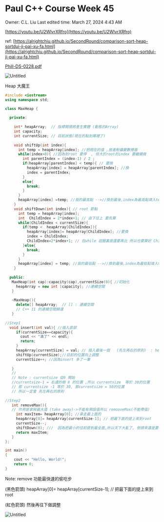 # Paul C++ Course Week 45

Owner: C.L. Liu
Last edited time: March 27, 2024 4:43 AM

[https://youtu.be/U2WlvrXRfro](https://youtu.be/U2WlvrXRfro) 

ref: [https://alrightchiu.github.io/SecondRound/comparison-sort-heap-sortdui-ji-pai-xu-fa.html](https://alrightchiu.github.io/SecondRound/comparison-sort-heap-sortdui-ji-pai-xu-fa.html) 

[Phill-DS-0228.pdf](Paul%20C++%20Course%20Week%2045%204c7e6093dc57444abfc6fffcfd4bd0ce/Phill-DS-0228.pdf)

![Untitled](Paul%20C++%20Course%20Week%2045%204c7e6093dc57444abfc6fffcfd4bd0ce/Untitled.png)

Heap 大魔王

```cpp
#include <iostream>
using namespace std;

class MaxHeap {
  
  private:
  
    int* heapArray;  // 指標開頭將產生實體 (動態的Array)
    int capacity; 
    int currentSize; // 目前狀態(現在的點到哪裡了)
    
    void shiftUp(int index){
      int temp = heapArray[index]; //把現在的值 ,放進魁儡變數裡面 
      while(index>0){ //因為到root 要停  , 但大於root的index 要繼續做 
        int parentIndex = (index-1) / 2 ; 
        if(heapArray[parentIndex] < temp){ // 要換  
          heapArray[index] = heapArray[parentIndex]; //換 
          index = parentIndex;
        }
        else{
          break;
        }
      }
      heapArray[index] =temp; //我的最高點 -->//換到最後,index為最高點填入temp中  
    }
    void shiftDown(int index){ // root 節點 
      int temp = heapArray[index];
      int  ChildIndex = 2*index+1; // 由下往上 要先算
      while(ChildIndex < currentSize){
        if(temp <  heapArray[ChildIndex]){
          heapArray[index]= heapArray[ChildIndex]; //要換
          index = ChildIndex;
          ChildIndex=2*index+1; // 在while 迴圈裏面還要再比 所以也要算好 ChildIndex
        }else{
          break;
        }
      } 
      heapArray[index] = temp; //我的最低點 -->//換到最後,index為最低點填入temp中
    }
  
  public: 
   MaxHeap(int cap):capacity(cap),currentSize(0){ //初始化
     heapArray = new int [capacity]; //連續空間
   }
   
   ~MaxHeap(){
     delete[] heapArray;  // [] : 連續空間
     // C++ 11 的連續空間歸還 
   }
   
//Step1
  void insert(int val){ //插入底部 
     if(currentSize==capacity){
       cout << "滿了" << endl;
       return;
     }
     heapArray[currentSize] = val; // 插入最後一個   (先左再右的原則)  : heapArray[currentsize]-->剛好是最後一個
     shiftUp(currentSize);//目前的位置向上調整
     currentSize++; //因為insert 多了一筆 
     
   }
   //
   // Note : currentsize 從0 開始
   //currentsize-1 = 右邊的樹 8 的位置 ,所以 currentsize  等於 30的位置 
   // 那 currentsize -1 等於 30, 那currentsize = 50的位置 
   // 所以一定會 先左再右的原則
						
//Step2
   int removeMax(){ 
   // 作用是拿掉最大值 (take away)->不能有預設值所以 remooveMax(不能帶值)
     int maxItem= heapArray[0]; //拿走最上面的
     heapArray[0]= heapArray[currentSize-1]; // 把最下面的提上來到root
     currentSize--;
     shiftDown(0); ///  因為把最小的往前提到最全面,所以天下大亂了, 倒頭來還是要從root(由 index 0 )開始調整起  
     return maxItem;
   }
};

int main() 
{
    cout << "Hello, World!";
    return 0;
}
```

Note: remove 功能最快速的偷吃步 

(黑色箭頭)  heapArray[0]= heapArray[currentSize-1]; // 把最下面的提上來到root

(紅色箭頭)  然後再往下做調整 

![Untitled](Paul%20C++%20Course%20Week%2045%204c7e6093dc57444abfc6fffcfd4bd0ce/Untitled%201.png)
